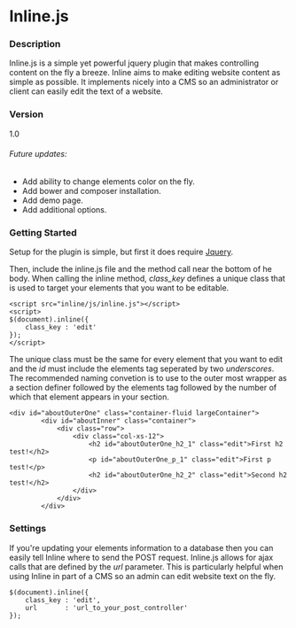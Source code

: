# Inline.js
### Description
Inline.js is a simple yet powerful jquery plugin that makes controlling content on the fly a breeze. Inline aims to make editing website content as simple as possible. It implements nicely into a CMS so an administrator or client can easily edit the text of a website.
### Version
1.0
###### Future updates:  
- Add ability to change elements color on the fly.
- Add bower and composer installation.
- Add demo page.
- Add additional options.


### Getting Started

Setup for the plugin is simple, but first it does require [Jquery](https://jquery.com/download/).

Then, include the inline.js file and the method call near the bottom of he body.
When calling the inline method, *class_key* defines a unique class that is used to target your elements that you want to be editable.
```
<script src="inline/js/inline.js"></script>
<script>
$(document).inline({
    class_key : 'edit'
});
</script>
```
The unique class must be the same for every element that you want to edit and the *id* must include the elements tag seperated by two *underscores*. The recommended naming convetion is to use to the outer most wrapper as a section definer followed by the elements tag followed by the number of which that element appears in your section.
```
<div id="aboutOuterOne" class="container-fluid largeContainer">
        <div id="aboutInner" class="container">
            <div class="row">
                <div class="col-xs-12">
                    <h2 id="aboutOuterOne_h2_1" class="edit">First h2 test!</h2>
                    <p id="aboutOuterOne_p_1" class="edit">First p test!</p>
                    <h2 id="aboutOuterOne_h2_2" class="edit">Second h2 test!</h2>
                </div>
            </div>
        </div>
```



### Settings

If you're updating your elements information to a database then you can easily tell Inline where to send the POST request. Inline.js allows for ajax calls that are defined by the *url* parameter. This is particularly helpful when using Inline in part of a CMS so an admin can edit website text on the fly.
```
$(document).inline({
    class_key : 'edit',
    url       : 'url_to_your_post_controller'
});
```




[//]: # (These are reference links used in the body of this note and get stripped out when the markdown processor does its job. There is no need to format nicely because it shouldn't be seen. Thanks SO - http://stackoverflow.com/questions/4823468/store-comments-in-markdown-syntax)


   [dill]: <https://github.com/joemccann/dillinger>
   [git-repo-url]: <https://github.com/joemccann/dillinger.git>
   [john gruber]: <http://daringfireball.net>
   [@thomasfuchs]: <http://twitter.com/thomasfuchs>
   [df1]: <http://daringfireball.net/projects/markdown/>
   [marked]: <https://github.com/chjj/marked>
   [Ace Editor]: <http://ace.ajax.org>
   [node.js]: <http://nodejs.org>
   [Twitter Bootstrap]: <http://twitter.github.com/bootstrap/>
   [keymaster.js]: <https://github.com/madrobby/keymaster>
   [jQuery]: <http://jquery.com>
   [@tjholowaychuk]: <http://twitter.com/tjholowaychuk>
   [express]: <http://expressjs.com>
   [AngularJS]: <http://angularjs.org>
   [Gulp]: <http://gulpjs.com>

   [PlDb]: <https://github.com/joemccann/dillinger/tree/master/plugins/dropbox/README.md>
   [PlGh]:  <https://github.com/joemccann/dillinger/tree/master/plugins/github/README.md>
   [PlGd]: <https://github.com/joemccann/dillinger/tree/master/plugins/googledrive/README.md>
   [PlOd]: <https://github.com/joemccann/dillinger/tree/master/plugins/onedrive/README.md>


